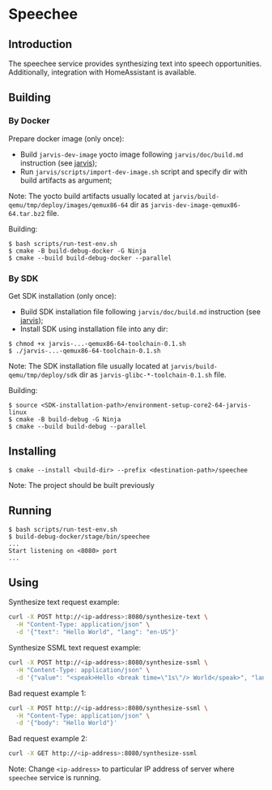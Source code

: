 # Speechee

## Introduction

The speechee service provides synthesizing text into speech opportunities.
Additionally, integration with HomeAssistant is available.

## Building

### By Docker

Prepare docker image (only once):
* Build `jarvis-dev-image` yocto image following `jarvis/doc/build.md` instruction (see [jarvis](https://github.com/karz0n/jarvis));
* Run `jarvis/scripts/import-dev-image.sh` script and specify dir with build artifacts as argument;

Note: The yocto build artifacts usually located at `jarvis/build-qemu/tmp/deploy/images/qemux86-64` dir
as `jarvis-dev-image-qemux86-64.tar.bz2` file.

Building:
```shell
$ bash scripts/run-test-env.sh
$ cmake -B build-debug-docker -G Ninja
$ cmake --build build-debug-docker --parallel
```

### By SDK

Get SDK installation (only once):
* Build SDK installation file following `jarvis/doc/build.md` instruction (see [jarvis](https://github.com/karz0n/jarvis));
* Install SDK using installation file into any dir:
```shell
$ chmod +x jarvis-...-qemux86-64-toolchain-0.1.sh
$ ./jarvis-...-qemux86-64-toolchain-0.1.sh
```

Note: The SDK installation file usually located at `jarvis/build-qemu/tmp/deploy/sdk` dir
as `jarvis-glibc-*-toolchain-0.1.sh` file.

Building:
```shell
$ source <SDK-installation-path>/environment-setup-core2-64-jarvis-linux
$ cmake -B build-debug -G Ninja
$ cmake --build build-debug --parallel
```

## Installing

```shell
$ cmake --install <build-dir> --prefix <destination-path>/speechee
```

Note: The project should be built previously

## Running

```shell
$ bash scripts/run-test-env.sh
$ build-debug-docker/stage/bin/speechee
...
Start listening on <8080> port
...
```

## Using 

Synthesize text request example:
```bash
curl -X POST http://<ip-address>:8080/synthesize-text \
  -H "Content-Type: application/json" \
  -d '{"text": "Hello World", "lang": "en-US"}'
```

Synthesize SSML text request example:
```bash
curl -X POST http://<ip-address>:8080/synthesize-ssml \
  -H "Content-Type: application/json" \
  -d '{"value": "<speak>Hello <break time=\"1s\"/> World</speak>", "lang": "en-US"}'
```

Bad request example 1:
```bash
curl -X POST http://<ip-address>:8080/synthesize-ssml \
  -H "Content-Type: application/json" \
  -d '{"body": "Hello World"}'
```

Bad request example 2:
```bash
curl -X GET http://<ip-address>:8080/synthesize-ssml
```

Note: Change `<ip-address>` to particular IP address of server where `speechee` service is running.